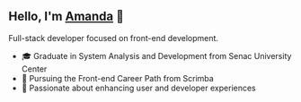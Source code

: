 ## Hello, I'm [Amanda](https://amandamartins.dev) 👋 

Full-stack developer focused on front-end development.

- 🎓 Graduate in System Analysis and Development from Senac University Center
- 🌱 Pursuing the Front-end Career Path from Scrimba
- 🧡 Passionate about enhancing user and developer experiences
